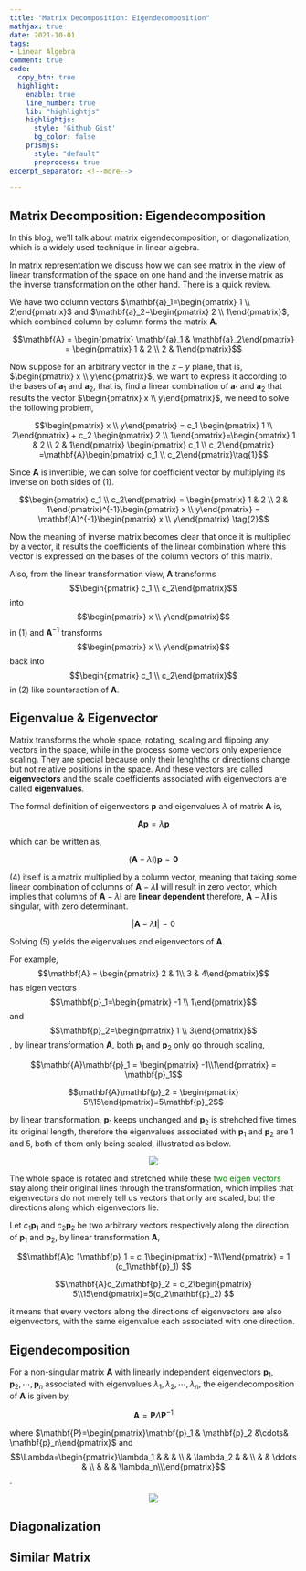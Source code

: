 ```yaml
---
title: "Matrix Decomposition: Eigendecomposition"
mathjax: true
date: 2021-10-01
tags:
- Linear Algebra
comment: true
code:
  copy_btn: true
  highlight:
    enable: true
    line_number: true
    lib: "highlightjs"
    highlightjs:
      style: 'Github Gist'
      bg_color: false
    prismjs:
      style: "default"
      preprocess: true
excerpt_separator: <!--more-->

---
```


## Matrix Decomposition: Eigendecomposition

In this blog, we'll talk about matrix eigendecomposition, or diagonalization, which is a widely used technique in linear algebra. 

<!--more-->

In [matrix representation](https://staratlas.xyz/2021/09/22/Matrix-Representation.html) we discuss how we can see matrix in the view of linear transformation of the space on one hand and the inverse matrix as the inverse transformation on the other hand. There is a quick review.

We have two column vectors $\mathbf{a}_1=\begin{pmatrix} 1 \\ 2\end{pmatrix}$ and $\mathbf{a}_2=\begin{pmatrix} 2 \\ 1\end{pmatrix}$, which combined column by column forms the matrix $\mathbf{A}$.

$$\mathbf{A} =  \begin{pmatrix} \mathbf{a}_1 & \mathbf{a}_2\end{pmatrix} = \begin{pmatrix} 1 & 2 \\ 2 & 1\end{pmatrix}$$

Now suppose for an arbitrary vector in the $x-y$ plane, that is, $\begin{pmatrix} x \\ y\end{pmatrix}$, we want to express it according to the bases of $\mathbf{a}_1$ and $\mathbf{a}_2$, that is, find a linear combination of $\mathbf{a}_1$ and $\mathbf{a}_2$ that results the vector $\begin{pmatrix} x \\ y\end{pmatrix}$, we need to solve the following problem,

$$\begin{pmatrix} x \\ y\end{pmatrix} = c_1 \begin{pmatrix} 1 \\ 2\end{pmatrix} + c_2 \begin{pmatrix} 2 \\ 1\end{pmatrix}=\begin{pmatrix} 1 & 2 \\ 2 & 1\end{pmatrix} \begin{pmatrix} c_1 \\ c_2\end{pmatrix} =\mathbf{A}\begin{pmatrix} c_1 \\ c_2\end{pmatrix}\tag{1}$$

Since $\mathbf{A}$ is invertible, we can solve for coefficient vector by multiplying its inverse on both sides of $(1)$.

$$\begin{pmatrix} c_1 \\ c_2\end{pmatrix} = \begin{pmatrix} 1 & 2 \\ 2 & 1\end{pmatrix}^{-1}\begin{pmatrix} x \\ y\end{pmatrix} = \mathbf{A}^{-1}\begin{pmatrix} x \\ y\end{pmatrix} \tag{2}$$

Now the meaning of inverse matrix becomes clear that once it is multiplied by a vector, it results the coefficients of the linear combination where this vector is expressed on the bases of the column vectors of this matrix.

Also, from the linear transformation view, $\mathbf{A}$ transforms $$\begin{pmatrix} c_1 \\ c_2\end{pmatrix}$$ into $$\begin{pmatrix} x \\ y\end{pmatrix}$$ in $(1)$ and $\mathbf{A}^{-1}$ transforms $$\begin{pmatrix} x \\ y\end{pmatrix}$$ back into $$\begin{pmatrix} c_1 \\ c_2\end{pmatrix}$$ in $(2)$ like counteraction of $\mathbf{A}$.

## Eigenvalue & Eigenvector

Matrix transforms the whole space, rotating, scaling and flipping any vectors in the space, while in the process some vectors only experience scaling. They are special because only their lenghths or directions change but not relative positions in the space. And these vectors are called **eigenvectors** and the scale coefficients associated with eigenvectors are called **eigenvalues**.

The formal definition of eigenvectors $\mathbf{p}$ and eigenvalues $\lambda$ of matrix $\mathbf{A}$ is,

$$\mathbf{A}\mathbf{p} = \lambda\mathbf{p} \tag{3}$$

which can be written as,

$$(\mathbf{A} - \lambda \mathbf{I})\mathbf{p} = \mathbf{0} \tag{4}$$

$(4)$ itself is a matrix multiplied by a column vector, meaning that taking some linear combination of columns of $\mathbf{A} - \lambda \mathbf{I}$ will result in zero vector, which implies that columns of $\mathbf{A} - \lambda \mathbf{I}$ are **linear dependent** therefore, $\mathbf{A} - \lambda \mathbf{I}$ is singular, with zero determinant.

$$\vert \mathbf{A} - \lambda \mathbf{I} \vert = 0 \tag{5}$$

Solving $(5)$ yields the eigenvalues and eigenvectors of $\mathbf{A}$.


For example, $$\mathbf{A} = \begin{pmatrix} 2 & 1\\ 3 & 4\end{pmatrix}$$ has eigen vectors $$\mathbf{p}_1=\begin{pmatrix} -1 \\ 1\end{pmatrix}$$ and $$\mathbf{p}_2=\begin{pmatrix} 1 \\ 3\end{pmatrix}$$, by linear transformation $\mathbf{A}$, both $\mathbf{p}_1$ and $\mathbf{p}_2$ only go through scaling,

$$\mathbf{A}\mathbf{p}_1 = \begin{pmatrix} -1\\1\end{pmatrix} = \mathbf{p}_1$$

$$\mathbf{A}\mathbf{p}_2 = \begin{pmatrix} 5\\15\end{pmatrix}=5\mathbf{p}_2$$

by linear transformation, $\mathbf{p}_1$ keeps unchanged and $\mathbf{p}_2$ is strehched five times its original length, therefore the eigenvalues associated with $\mathbf{p}_1$ and $\mathbf{p}_2$ are $1$ and $5$, both of them only being scaled, illustrated as below.

<div align="center">
    <img class="image image--xl" src="/img/1001-MD-E/plot1.gif">
</div>

The whole space is rotated and stretched while these <span style="color:green">two eigen vectors</span> stay along their original lines through the transformation, which implies that eigenvectors do not merely tell us vectors that only are scaled, but the directions along which eigenvectors lie.

Let $c_1\mathbf{p}_1$ and $c_2\mathbf{p}_2$ be two arbitrary vectors respectively along the direction of $\mathbf{p}_1$ and $\mathbf{p}_2$, by linear transformation $\mathbf{A}$,

$$\mathbf{A}c_1\mathbf{p}_1 = c_1\begin{pmatrix} -1\\1\end{pmatrix} = 1 (c_1\mathbf{p}_1) $$

$$\mathbf{A}c_2\mathbf{p}_2 = c_2\begin{pmatrix} 5\\15\end{pmatrix}=5(c_2\mathbf{p}_2) $$

it means that every vectors along the directions of eigenvectors are also eigenvectors, with the same eigenvalue each associated with one direction.

## Eigendecomposition

For a non-singular matrix $\mathbf{A}$ with linearly independent eigenvectors $\mathbf{p}_1, \mathbf{p}_2, \cdots, \mathbf{p}_n$ associated with eigenvalues $\lambda_1, \lambda_2, \cdots, \lambda_n$, the eigendecomposition of $\mathbf{A}$ is given by,

$$\mathbf{A}=\mathbf{P}\Lambda\mathbf{P}^{-1}$$

where $\mathbf{P}=\begin{pmatrix}\mathbf{p}_1 & \mathbf{p}_2 &\cdots& \mathbf{p}_n\end{pmatrix}$ and $$\Lambda=\begin{pmatrix}\lambda_1 & & & \\ & \lambda_2 & & \\ & & \ddots & \\ & & & \lambda_n\\\end{pmatrix}$$.

<div align="center">
    <img class="image image--xl" src="/img/1001-MD-E/plot2.gif">
</div>

## Diagonalization

## Similar Matrix